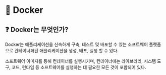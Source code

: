# 🐬 Docker

## ❓ Docker는 무엇인가?
Docker는 애플리케이션을 신속하게 구축, 테스트 및 배포할 수 있는 소프트웨어 플랫폼으로 컨테이너화된 애플리케이션을 생성, 배포, 실행 할 수 있다.

소프트웨어 이미지를 통해 컨테이너를 실행시키며, 컨테이너에는 라이브러리, 시스템 도구, 코드, 런타임 등 소프트웨어를 실행하는 데 필요한 모든 것이 포함되어 있다. 


